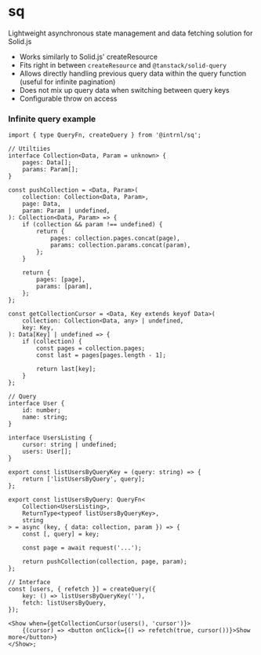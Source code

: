 # sq

Lightweight asynchronous state management and data fetching solution for Solid.js

- Works similarly to Solid.js' createResource
- Fits right in between `createResource` and `@tanstack/solid-query`
- Allows directly handling previous query data within the query function (useful for infinite pagination)
- Does not mix up query data when switching between query keys
- Configurable throw on access

### Infinite query example

```tsx
import { type QueryFn, createQuery } from '@intrnl/sq';

// Utiltiies
interface Collection<Data, Param = unknown> {
	pages: Data[];
	params: Param[];
}

const pushCollection = <Data, Param>(
	collection: Collection<Data, Param>,
	page: Data,
	param: Param | undefined,
): Collection<Data, Param> => {
	if (collection && param !== undefined) {
		return {
			pages: collection.pages.concat(page),
			params: collection.params.concat(param),
		};
	}

	return {
		pages: [page],
		params: [param],
	};
};

const getCollectionCursor = <Data, Key extends keyof Data>(
	collection: Collection<Data, any> | undefined,
	key: Key,
): Data[Key] | undefined => {
	if (collection) {
		const pages = collection.pages;
		const last = pages[pages.length - 1];

		return last[key];
	}
};

// Query
interface User {
	id: number;
	name: string;
}

interface UsersListing {
	cursor: string | undefined;
	users: User[];
}

export const listUsersByQueryKey = (query: string) => {
	return ['listUsersByQuery', query];
};

export const listUsersByQuery: QueryFn<
	Collection<UsersListing>,
	ReturnType<typeof listUsersByQueryKey>,
	string
> = async (key, { data: collection, param }) => {
	const [, query] = key;

	const page = await request('...');

	return pushCollection(collection, page, param);
};

// Interface
const [users, { refetch }] = createQuery({
	key: () => listUsersByQueryKey(''),
	fetch: listUsersByQuery,
});

<Show when={getCollectionCursor(users(), 'cursor')}>
	{(cursor) => <button onClick={() => refetch(true, cursor())}>Show more</button>}
</Show>;
```
